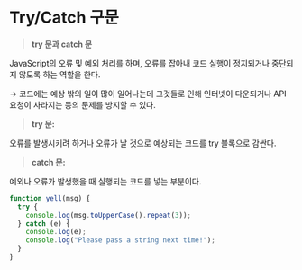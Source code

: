# Try/Catch 구문

> **try 문과 catch 문**

JavaScript의 오류 및 예외 처리를 하며, 오류를 잡아내 코드 실행이 정지되거나 중단되지 않도록 하는 역할을 한다.

→ 코드에는 예상 밖의 일이 많이 일어나는데 그것들로 인해 인터넷이 다운되거나 API 요청이 사라지는 등의 문제를 방지할 수 있다.

> **try 문:**

오류를 발생시키려 하거나 오류가 날 것으로 예상되는 코드를 try 블록으로 감싼다.

> **catch 문:**

예외나 오류가 발생했을 때 실행되는 코드를 넣는 부분이다.

```jsx
function yell(msg) {
  try {
    console.log(msg.toUpperCase().repeat(3));
  } catch (e) {
    console.log(e);
    console.log("Please pass a string next time!");
  }
}
```
